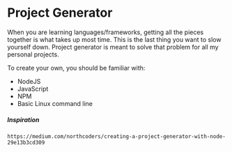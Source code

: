 # Project Generator

When you are learning languages/frameworks, getting all the pieces together is what takes up most time. This is the last thing you want to slow yourself down. Project generator is meant to solve that problem for all my personal projects.

To create your own, you should be familiar with:

* NodeJS
* JavaScript
* NPM
* Basic Linux command line

##### Inspiration

```
https://medium.com/northcoders/creating-a-project-generator-with-node-29e13b3cd309

```



